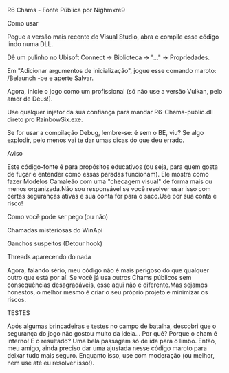R6 Chams - Fonte Pública por Nighmxre9

Como usar

Pegue a versão mais recente do Visual Studio, abra e compile esse código lindo numa DLL.

Dê um pulinho no Ubisoft Connect -> Biblioteca -> "..." -> Propriedades.

Em "Adicionar argumentos de inicialização", jogue esse comando maroto: /Belaunch -be e aperte Salvar.

Agora, inicie o jogo como um profissional (só não use a versão Vulkan, pelo amor de Deus!).

Use qualquer injetor da sua confiança para mandar R6-Chams-public.dll direto pro RainbowSix.exe.

Se for usar a compilação Debug, lembre-se: é sem o BE, viu? Se algo explodir, pelo menos vai te dar umas dicas do que deu errado.

Aviso

Este código-fonte é para propósitos educativos (ou seja, para quem gosta de fuçar e entender como essas paradas funcionam). Ele mostra como fazer Modelos Camaleão com uma "checagem visual" de forma mais ou menos organizada.Não sou responsável se você resolver usar isso com certas seguranças ativas e sua conta for para o saco.Use por sua conta e risco!

Como você pode ser pego (ou não)

Chamadas misteriosas do WinApi

Ganchos suspeitos (Detour hook)

Threads aparecendo do nada

Agora, falando sério, meu código não é mais perigoso do que qualquer outro que está por aí. Se você já usa outros Chams públicos sem consequências desagradáveis, esse aqui não é diferente.Mas sejamos honestos, o melhor mesmo é criar o seu próprio projeto e minimizar os riscos.

TESTES

Após algumas brincadeiras e testes no campo de batalha, descobri que o segurança do jogo não gostou muito da ideia... Por quê? Porque o cham é interno! E o resultado? Uma bela passagem só de ida para o limbo. Então, meu amigo, ainda preciso dar uma ajustada nesse código maroto para deixar tudo mais seguro. Enquanto isso, use com moderação (ou melhor, nem use até eu resolver isso!).